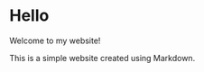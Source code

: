 <style>
.container {
  padding-left: 20px;
}
</style>

<div style="container">

# Hello

Welcome to my website!

This is a simple website created using Markdown.

</div>

